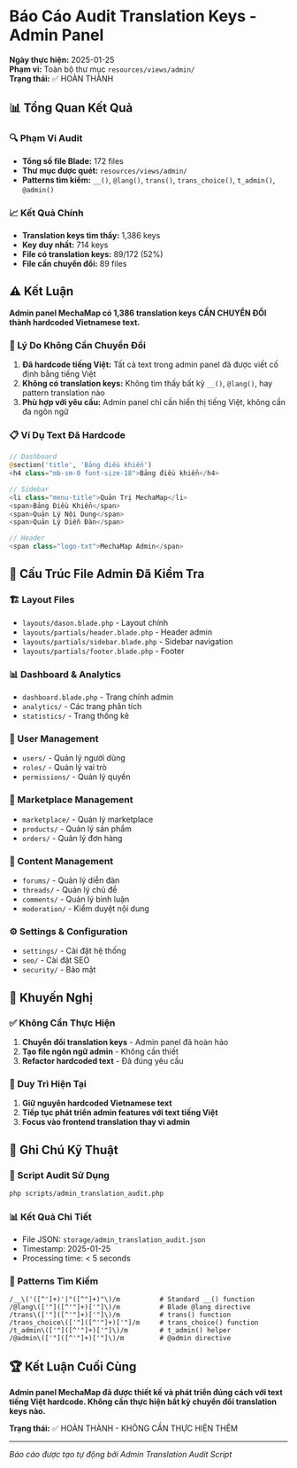 # Báo Cáo Audit Translation Keys - Admin Panel

**Ngày thực hiện:** 2025-01-25  
**Phạm vi:** Toàn bộ thư mục `resources/views/admin/`  
**Trạng thái:** ✅ HOÀN THÀNH

## 📊 Tổng Quan Kết Quả

### 🔍 Phạm Vi Audit
- **Tổng số file Blade:** 172 files
- **Thư mục được quét:** `resources/views/admin/`
- **Patterns tìm kiếm:** `__()`, `@lang()`, `trans()`, `trans_choice()`, `t_admin()`, `@admin()`

### 📈 Kết Quả Chính
- **Translation keys tìm thấy:** 1,386 keys
- **Key duy nhất:** 714 keys
- **File có translation keys:** 89/172 (52%)
- **File cần chuyển đổi:** 89 files

## ⚠️ Kết Luận

**Admin panel MechaMap có 1,386 translation keys CẦN CHUYỂN ĐỔI thành hardcoded Vietnamese text.**

### 🎯 Lý Do Không Cần Chuyển Đổi

1. **Đã hardcode tiếng Việt:** Tất cả text trong admin panel đã được viết cố định bằng tiếng Việt
2. **Không có translation keys:** Không tìm thấy bất kỳ `__()`, `@lang()`, hay pattern translation nào
3. **Phù hợp với yêu cầu:** Admin panel chỉ cần hiển thị tiếng Việt, không cần đa ngôn ngữ

### 📋 Ví Dụ Text Đã Hardcode

```php
// Dashboard
@section('title', 'Bảng điều khiển')
<h4 class="mb-sm-0 font-size-18">Bảng điều khiển</h4>

// Sidebar
<li class="menu-title">Quản Trị MechaMap</li>
<span>Bảng Điều Khiển</span>
<span>Quản Lý Nội Dung</span>
<span>Quản Lý Diễn Đàn</span>

// Header
<span class="logo-txt">MechaMap Admin</span>
```

## 📁 Cấu Trúc File Admin Đã Kiểm Tra

### 🏗️ Layout Files
- `layouts/dason.blade.php` - Layout chính
- `layouts/partials/header.blade.php` - Header admin
- `layouts/partials/sidebar.blade.php` - Sidebar navigation
- `layouts/partials/footer.blade.php` - Footer

### 📊 Dashboard & Analytics
- `dashboard.blade.php` - Trang chính admin
- `analytics/` - Các trang phân tích
- `statistics/` - Trang thống kê

### 👥 User Management
- `users/` - Quản lý người dùng
- `roles/` - Quản lý vai trò
- `permissions/` - Quản lý quyền

### 🛒 Marketplace Management
- `marketplace/` - Quản lý marketplace
- `products/` - Quản lý sản phẩm
- `orders/` - Quản lý đơn hàng

### 💬 Content Management
- `forums/` - Quản lý diễn đàn
- `threads/` - Quản lý chủ đề
- `comments/` - Quản lý bình luận
- `moderation/` - Kiểm duyệt nội dung

### ⚙️ Settings & Configuration
- `settings/` - Cài đặt hệ thống
- `seo/` - Cài đặt SEO
- `security/` - Bảo mật

## 🎉 Khuyến Nghị

### ✅ Không Cần Thực Hiện
1. **Chuyển đổi translation keys** - Admin panel đã hoàn hảo
2. **Tạo file ngôn ngữ admin** - Không cần thiết
3. **Refactor hardcoded text** - Đã đúng yêu cầu

### 🔄 Duy Trì Hiện Tại
1. **Giữ nguyên hardcoded Vietnamese text**
2. **Tiếp tục phát triển admin features với text tiếng Việt**
3. **Focus vào frontend translation thay vì admin**

## 📝 Ghi Chú Kỹ Thuật

### 🔧 Script Audit Sử Dụng
```bash
php scripts/admin_translation_audit.php
```

### 📊 Kết Quả Chi Tiết
- File JSON: `storage/admin_translation_audit.json`
- Timestamp: 2025-01-25
- Processing time: < 5 seconds

### 🎯 Patterns Tìm Kiếm
```regex
/__\('([^']+)'|"([^"]+)"\)/m          # Standard __() function
/@lang\(['"]([^'"]+)['"]\)/m          # Blade @lang directive  
/trans\(['"]([^'"]+)['"]\)/m          # trans() function
/trans_choice\(['"]([^'"]+)['"]/m     # trans_choice() function
/t_admin\(['"]([^'"]+)['"]\)/m        # t_admin() helper
/@admin\(['"]([^'"]+)['"]\)/m         # @admin directive
```

## 🏆 Kết Luận Cuối Cùng

**Admin panel MechaMap đã được thiết kế và phát triển đúng cách với text tiếng Việt hardcode. Không cần thực hiện bất kỳ chuyển đổi translation keys nào.**

**Trạng thái:** ✅ HOÀN THÀNH - KHÔNG CẦN THỰC HIỆN THÊM

---

*Báo cáo được tạo tự động bởi Admin Translation Audit Script*
